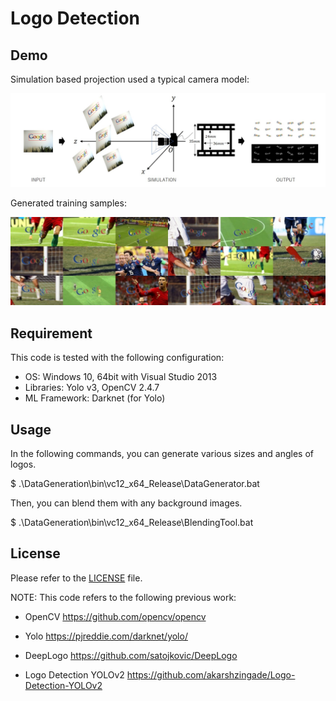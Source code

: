 Logo Detection
==============

## Demo

Simulation based projection used a typical camera model:

<img src=".\Common\data\projection.jpg" width="720">

Generated training samples:

<img src=".\Common\data\sample.jpg" width="640">

## Requirement

This code is tested with the following configuration:
- OS: Windows 10, 64bit with Visual Studio 2013
- Libraries: Yolo v3, OpenCV 2.4.7
- ML Framework: Darknet (for Yolo)

## Usage

In the following commands, you can generate various sizes and angles of logos.

$ .\DataGeneration\bin\vc12_x64_Release\DataGenerator.bat

Then, you can blend them with any background images.

$ .\DataGeneration\bin\vc12_x64_Release\BlendingTool.bat

## License

Please refer to the [LICENSE](/LICENSE.md) file.

NOTE: This code refers to the following previous work:
- OpenCV
https://github.com/opencv/opencv

- Yolo
https://pjreddie.com/darknet/yolo/

- DeepLogo
https://github.com/satojkovic/DeepLogo
- Logo Detection YOLOv2
https://github.com/akarshzingade/Logo-Detection-YOLOv2
